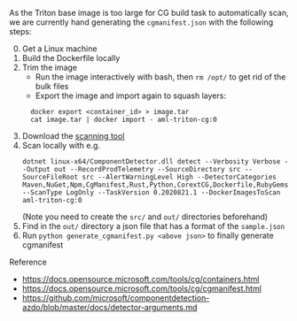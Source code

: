 As the Triton base image is too large for CG build task to automatically scan, we are currently hand generating the `cgmanifest.json` with the following steps:

0. Get a Linux machine
1. Build the Dockerfile locally
2. Trim the image
   - Run the image interactively with bash, then `rm /opt/` to get rid of the bulk files
   - Export the image and import again to squash layers:
   ```
     docker export <container_id> > image.tar
     cat image.tar | docker import - aml-triton-cg:0
   ```
3. Download the [scanning tool](https://github.com/microsoft/componentdetection-azdo/releases)
4. Scan locally with e.g.
   ```
   dotnet linux-x64/ComponentDetector.dll detect --Verbosity Verbose --Output out --RecordProdTelemetry --SourceDirectory src --SourceFileRoot src --AlertWarningLevel High --DetectorCategories Maven,NuGet,Npm,CgManifest,Rust,Python,CorextCG,Dockerfile,RubyGems,DockerCompose,GoMod,Linux --ScanType LogOnly --TaskVersion 0.2020821.1 --DockerImagesToScan aml-triton-cg:0
   ```
   (Note you need to create the `src/` and `out/` directories beforehand)
5. Find in the `out/` directory a json file that has a format of the `sample.json`
6. Run `python generate_cgmanifest.py <above json>` to finally generate cgmanifest

Reference
- https://docs.opensource.microsoft.com/tools/cg/containers.html
- https://docs.opensource.microsoft.com/tools/cg/cgmanifest.html
- https://github.com/microsoft/componentdetection-azdo/blob/master/docs/detector-arguments.md
